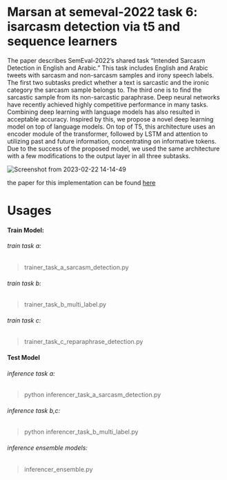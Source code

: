 # Marsan at semeval-2022 task 6: isarcasm detection via t5 and sequence learners

The paper describes SemEval-2022’s shared task “Intended Sarcasm Detection in English and Arabic.” This task includes English and Arabic tweets with sarcasm and non-sarcasm samples and irony speech labels. The first two subtasks predict whether a text is sarcastic and the ironic category the sarcasm sample belongs to. The third one is to find the sarcastic sample from its non-sarcastic paraphrase. Deep neural networks have recently achieved highly competitive performance in many tasks. Combining deep learning with language models has also resulted in acceptable accuracy. Inspired by this, we propose a novel deep learning model on top of language models. On top of T5, this architecture uses an encoder module of the transformer, followed by LSTM and attention to utilizing past and future information, concentrating on informative tokens. Due to the success of the proposed model, we used the same architecture with a few modifications to the output layer in all three subtasks.


<centering> ![Screenshot from 2023-02-22 14-14-49](https://user-images.githubusercontent.com/86873813/220597764-0aeb72e0-682c-4b2c-b7a5-a9e18b6e3e65.png)
</centering>



the paper for this implementation can be found [here](https://aclanthology.org/2022.semeval-1.137/)



# Usages
#### Train Model:

###### train task a:
> trainer_task_a_sarcasm_detection.py

###### train task b:
> trainer_task_b_multi_label.py

###### train task c:
> trainer_task_c_reparaphrase_detection.py


#### Test Model

###### inference task a:
> python inferencer_task_a_sarcasm_detection.py

###### inference task b,c:
> python inferencer_task_b_multi_label.py

###### inference ensemble models:
> inferencer_ensemble.py
